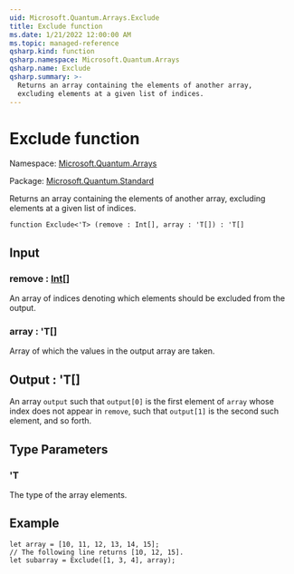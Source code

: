 ```yaml
---
uid: Microsoft.Quantum.Arrays.Exclude
title: Exclude function
ms.date: 1/21/2022 12:00:00 AM
ms.topic: managed-reference
qsharp.kind: function
qsharp.namespace: Microsoft.Quantum.Arrays
qsharp.name: Exclude
qsharp.summary: >-
  Returns an array containing the elements of another array,
  excluding elements at a given list of indices.
---
```


# Exclude function

Namespace: [Microsoft.Quantum.Arrays](xref:Microsoft.Quantum.Arrays)

Package: [Microsoft.Quantum.Standard](https://nuget.org/packages/Microsoft.Quantum.Standard)


Returns an array containing the elements of another array,excluding elements at a given list of indices.

```qsharp
function Exclude<'T> (remove : Int[], array : 'T[]) : 'T[]
```


## Input

### remove : [Int](xref:microsoft.quantum.qsharp.valueliterals#int-literals)[]

An array of indices denoting which elements should be excludedfrom the output.


### array : 'T[]

Array of which the values in the output array are taken.



## Output : 'T[]

An array `output` such that `output[0]` is the first elementof `array` whose index does not appear in `remove`,such that `output[1]` is the second such element, and soforth.

## Type Parameters

### 'T

The type of the array elements.

## Example

```qsharplet array = [10, 11, 12, 13, 14, 15];// The following line returns [10, 12, 15].let subarray = Exclude([1, 3, 4], array);```